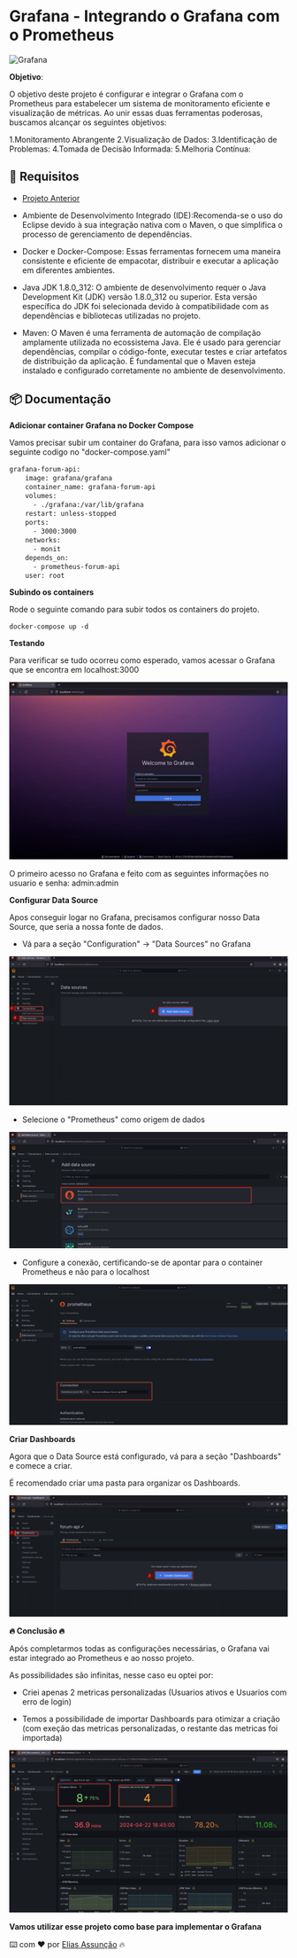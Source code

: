 # Grafana - Integrando o Grafana com o Prometheus

![Grafana](https://www.skedler.com/blog/wp-content/uploads/2021/08/grafana-logo.png)

**Objetivo**:

O objetivo deste projeto é configurar e integrar o Grafana com o Prometheus para estabelecer um sistema de monitoramento eficiente e visualização de métricas. Ao unir essas duas ferramentas poderosas, buscamos alcançar os seguintes objetivos:

1.Monitoramento Abrangente
2.Visualização de Dados:
3.Identificação de Problemas:
4.Tomada de Decisão Informada:
5.Melhoria Contínua:

## 📌 Requisitos

* [Projeto Anterior](https://github.com/Hooligam/Monitoramento-Prometheus)

* Ambiente de Desenvolvimento Integrado (IDE):Recomenda-se o uso do Eclipse devido à sua integração nativa com o Maven, o que simplifica o processo de gerenciamento de dependências.

* Docker e Docker-Compose: Essas ferramentas fornecem uma maneira consistente e eficiente de empacotar, distribuir e executar a aplicação em diferentes ambientes.

* Java JDK 1.8.0_312: O ambiente de desenvolvimento requer o Java Development Kit (JDK) versão 1.8.0_312 ou superior. Esta versão específica do JDK foi selecionada devido à compatibilidade com as dependências e bibliotecas utilizadas no projeto.

* Maven: O Maven é uma ferramenta de automação de compilação amplamente utilizada no ecossistema Java. Ele é usado para gerenciar dependências, compilar o código-fonte, executar testes e criar artefatos de distribuição da aplicação. É fundamental que o Maven esteja instalado e configurado corretamente no ambiente de desenvolvimento.


## 📦 Documentação

**Adicionar container Grafana no Docker Compose**

Vamos precisar subir um container do Grafana, para isso vamos adicionar o seguinte codigo no "docker-compose.yaml"

```
grafana-forum-api:
    image: grafana/grafana
    container_name: grafana-forum-api
    volumes:
      - ./grafana:/var/lib/grafana
    restart: unless-stopped
    ports:
      - 3000:3000
    networks:
      - monit
    depends_on:
      - prometheus-forum-api
    user: root
```
**Subindo os containers**

Rode o seguinte comando para subir todos os containers do projeto.

```
docker-compose up -d
```
**Testando**

Para verificar se tudo ocorreu como esperado, vamos acessar o Grafana que se encontra em localhost:3000

![1](./Images/13.png)

O primeiro acesso no Grafana e feito com as seguintes informações no usuario e senha: admin:admin

**Configurar Data Source**

Apos conseguir logar no Grafana, precisamos configurar nosso Data Source, que seria a nossa fonte de dados.

* Vá para a seção "Configuration" -> "Data Sources" no Grafana

![2](./Images/15.png)

* Selecione o "Prometheus" como origem de dados 

![3](./Images/16.png)

* Configure a conexão, certificando-se de apontar para o container Prometheus e não para o localhost

![1](./Images/17.png)

**Criar Dashboards**

Agora que o Data Source está configurado, vá para a seção "Dashboards" e comece a criar.

É recomendado criar uma pasta para organizar os Dashboards.

![2](./Images/19.png)


**🔥 Conclusão 🔥**

Após completarmos todas as configurações necessárias, o Grafana vai estar integrado ao Prometheus e ao nosso projeto. 

As possibilidades são infinitas, nesse caso eu optei por:

* Criei apenas 2 metricas personalizadas (Usuarios ativos e Usuarios com erro de login)

* Temos a possibilidade de importar Dashboards para otimizar a criação (com exeção das metricas personalizadas, o restante das metricas foi importada)

![5](./Images/22.png)


**Vamos utilizar esse projeto como base para implementar o Grafana**

⌨️ com ❤️ por [Elias Assunção](https://github.com/Hooligam) 🔥

